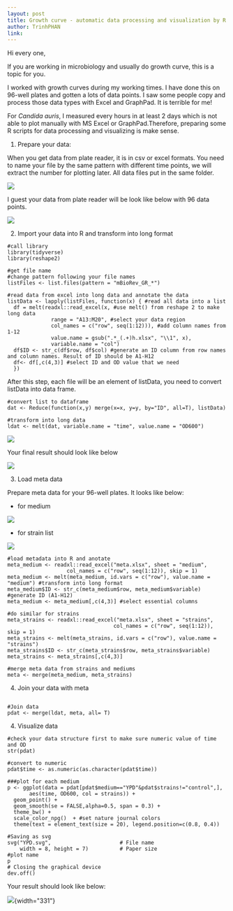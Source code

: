```yaml
---
layout: post
title: Growth curve - automatic data processing and visualization by R
author: TrinhPHAN
link: 
---
```


Hi every one,

If you are working in microbiology and usually do growth curve, this is a topic for you.

I worked with growth curves during my working times. I have done this on 96-well plates and gotten a lots of data points. I saw some people copy and process those data types with Excel and GraphPad. It is terrible for me!

For *Candida auris*, I measured every hours in at least 2 days which is not able to plot manually with MS Excel or GraphPad.Therefore, preparing some R scripts for data processing and visualizing is make sense.

1.  Prepare your data:

When you get data from plate reader, it is in csv or excel formats. You need to name your file by the same pattern with different time points, we will extract the number for plotting later. All data files put in the same folder.

![](images/datagr.png)

I guest your data from plate reader will be look like below with 96 data points.

![](images/dataformat.png)

2.  Import your data into R and transform into long format

```{r}
#call library
library(tidyverse)
library(reshape2)

#get file name
#change pattern following your file names
listFiles <- list.files(pattern = "mBioRev_GR_*")

#read data from excel into long data and annotate the data
listData <- lapply(listFiles, function(x) { #read all data into a list
  df = melt(readxl::read_excel(x, #use melt() from reshape 2 to make long data
              range = "A13:M20", #select your data region
              col_names = c("row", seq(1:12))), #add column names from 1-12
              value.name = gsub(".*_(.+)h.xlsx", "\\1", x), 
              variable.name = "col") 
  df$ID <- str_c(df$row, df$col) #generate an ID column from row names and column names. Result of ID should be A1-H12
  df<- df[,c(4,3)] #select ID and OD value that we need
  })
```

After this step, each file will be an element of listData, you need to convert listData into data frame.

```{r}
#convert list to dataframe
dat <- Reduce(function(x,y) merge(x=x, y=y, by="ID", all=T), listData)

#transform into long data
ldat <- melt(dat, variable.name = "time", value.name = "OD600")
```

![](images/datastr.png)

Your final result should look like below

![](images/ldat.png)

3.  Load meta data

Prepare meta data for your 96-well plates. It looks like below:

-   for medium

![](images/metamedium.png)

-   for strain list

![](images/strains.png)

```{r}
#load metadata into R and anotate
meta_medium <- readxl::read_excel("meta.xlsx", sheet = "medium",
                   col_names = c("row", seq(1:12)), skip = 1)
meta_medium <- melt(meta_medium, id.vars = c("row"), value.name = "medium") #transform into long format
meta_medium$ID <- str_c(meta_medium$row, meta_medium$variable) #generate ID (A1-H12)
meta_medium <- meta_medium[,c(4,3)] #select essential columns

#do similar for strains
meta_strains <- readxl::read_excel("meta.xlsx", sheet = "strains",
                                  col_names = c("row", seq(1:12)), skip = 1)
meta_strains <- melt(meta_strains, id.vars = c("row"), value.name = "strains")
meta_strains$ID <- str_c(meta_strains$row, meta_strains$variable)
meta_strains <- meta_strains[,c(4,3)]

#merge meta data from strains and mediums
meta <- merge(meta_medium, meta_strains)
```

4.  Join your data with meta

```{r}

#Join data
pdat <- merge(ldat, meta, all= T)
```

4.  Visualize data

```{r}
#check your data structure first to make sure numeric value of time and OD
str(pdat)

#convert to numeric
pdat$time <- as.numeric(as.character(pdat$time))

###plot for each medium
p <- ggplot(data = pdat[pdat$medium=="YPD"&pdat$strains!="control",],
       aes(time, OD600, col = strains)) + 
  geom_point() + 
  geom_smooth(se = FALSE,alpha=0.5, span = 0.3) +
  theme_bw() + 
  scale_color_npg()  + #set nature journal colors
  theme(text = element_text(size = 20), legend.position=c(0.8, 0.4))

#Saving as svg
svg("YPD.svg",                      # File name
    width = 8, height = 7)          # Paper size
#plot name
p
# Closing the graphical device
dev.off() 

```

Your result should look like below:

![](images/plot.png){width="331"}
